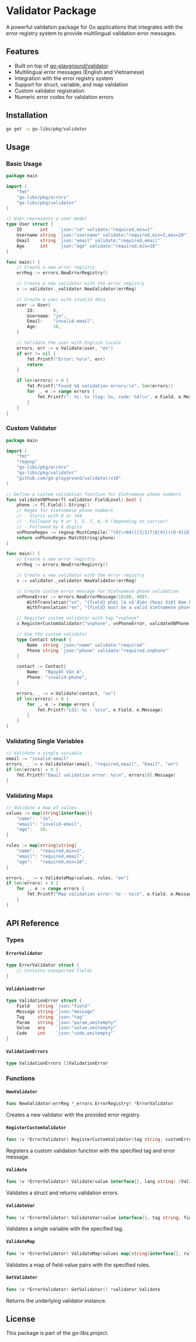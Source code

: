 # Validator Package

A powerful validation package for Go applications that integrates with the error registry system to provide multilingual validation error messages.

## Features

-   Built on top of [go-playground/validator](https://github.com/go-playground/validator)
-   Multilingual error messages (English and Vietnamese)
-   Integration with the error registry system
-   Support for struct, variable, and map validation
-   Custom validator registration
-   Numeric error codes for validation errors

## Installation

```bash
go get -u go-libs/pkg/validator
```

## Usage

### Basic Usage

```go
package main

import (
    "fmt"
    "go-libs/pkg/errors"
    "go-libs/pkg/validator"
)

// User represents a user model
type User struct {
    ID       int    `json:"id" validate:"required,min=1"`
    Username string `json:"username" validate:"required,min=3,max=20"`
    Email    string `json:"email" validate:"required,email"`
    Age      int    `json:"age" validate:"required,min=18"`
}

func main() {
    // Create a new error registry
    errReg := errors.NewErrorRegistry()

    // Create a new validator with the error registry
    v := validator._validator.NewValidator(errReg)

    // Create a user with invalid data
    user := User{
        ID:       0,
        Username: "jo",
        Email:    "invalid-email",
        Age:      16,
    }

    // Validate the user with English locale
    errors, err := v.Validate(user, "en")
    if err != nil {
        fmt.Printf("Error: %v\n", err)
        return
    }

    if len(errors) > 0 {
        fmt.Printf("Found %d validation errors:\n", len(errors))
        for _, e := range errors {
            fmt.Printf("- %s: %s (tag: %s, code: %d)\n", e.Field, e.Message, e.Tag, e.Code)
        }
    }
}
```

### Custom Validator

```go
package main

import (
    "fmt"
    "regexp"
    "go-libs/pkg/errors"
    "go-libs/pkg/validator"
    "github.com/go-playground/validator/v10"
)

// Define a custom validation function for Vietnamese phone numbers
func validateVNPhone(fl validator.FieldLevel) bool {
    phone := fl.Field().String()
    // Regex for Vietnamese phone numbers
    // - Starts with 0 or +84
    // - Followed by 9 or 3, 5, 7, 8, 9 (depending on carrier)
    // - Followed by 8 digits
    vnPhoneRegex := regexp.MustCompile(`^(0|\+84)([3|5|7|8|9])([0-9]{8})$`)
    return vnPhoneRegex.MatchString(phone)
}

func main() {
    // Create a new error registry
    errReg := errors.NewErrorRegistry()

    // Create a new validator with the error registry
    v := validator._validator.NewValidator(errReg)

    // Create custom error message for Vietnamese phone validation
    vnPhoneError := errors.NewErrorMessage(10100, 400).
        WithTranslation("vn", "{field} phải là số điện thoại Việt Nam hợp lệ").
        WithTranslation("en", "{field} must be a valid Vietnamese phone number")

    // Register custom validator with tag "vnphone"
    v.RegisterCustomValidator("vnphone", vnPhoneError, validateVNPhone)

    // Use the custom validator
    type Contact struct {
        Name  string `json:"name" validate:"required"`
        Phone string `json:"phone" validate:"required,vnphone"`
    }

    contact := Contact{
        Name:  "Nguyễn Văn A",
        Phone: "invalid-phone",
    }

    errors, _ := v.Validate(contact, "vn")
    if len(errors) > 0 {
        for _, e := range errors {
            fmt.Printf("Lỗi: %s - %s\n", e.Field, e.Message)
        }
    }
}
```

### Validating Single Variables

```go
// Validate a single variable
email := "invalid-email"
errors, _ := v.ValidateVar(email, "required,email", "Email", "en")
if len(errors) > 0 {
    fmt.Printf("Email validation error: %s\n", errors[0].Message)
}
```

### Validating Maps

```go
// Validate a map of values
values := map[string]interface{}{
    "name":  "Jo",
    "email": "invalid-email",
    "age":   16,
}

rules := map[string]string{
    "name":  "required,min=3",
    "email": "required,email",
    "age":   "required,min=18",
}

errors, _ := v.ValidateMap(values, rules, "en")
if len(errors) > 0 {
    for _, e := range errors {
        fmt.Printf("Map validation error: %s - %s\n", e.Field, e.Message)
    }
}
```

## API Reference

### Types

#### `ErrorValidator`

```go
type ErrorValidator struct {
    // Contains unexported fields
}
```

#### `ValidationError`

```go
type ValidationError struct {
    Field   string `json:"field"`
    Message string `json:"message"`
    Tag     string `json:"tag"`
    Param   string `json:"param,omitempty"`
    Value   any    `json:"value,omitempty"`
    Code    int    `json:"code,omitempty"`
}
```

#### `ValidationErrors`

```go
type ValidationErrors []ValidationError
```

### Functions

#### `NewValidator`

```go
func NewValidator(errReg *_errors.ErrorRegistry) *ErrorValidator
```

Creates a new validator with the provided error registry.

#### `RegisterCustomValidator`

```go
func (v *ErrorValidator) RegisterCustomValidator(tag string, customError *_errors.ErrorMessage, fn validator.Func) error
```

Registers a custom validation function with the specified tag and error message.

#### `Validate`

```go
func (v *ErrorValidator) Validate(value interface{}, lang string) (ValidationErrors, error)
```

Validates a struct and returns validation errors.

#### `ValidateVar`

```go
func (v *ErrorValidator) ValidateVar(value interface{}, tag string, fieldName string, lang string) (ValidationErrors, error)
```

Validates a single variable with the specified tag.

#### `ValidateMap`

```go
func (v *ErrorValidator) ValidateMap(values map[string]interface{}, rules map[string]string, lang string) (ValidationErrors, error)
```

Validates a map of field-value pairs with the specified rules.

#### `GetValidator`

```go
func (v *ErrorValidator) GetValidator() *validator.Validate
```

Returns the underlying validator instance.

## License

This package is part of the go-libs project.
